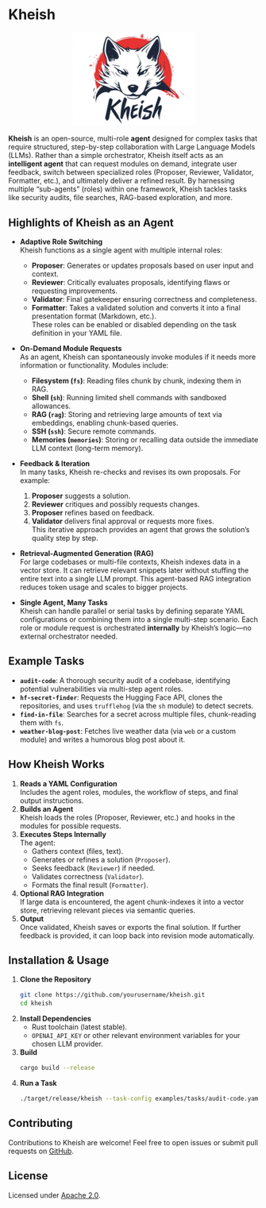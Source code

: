 # Kheish

<p align="center">
  <img src="docs/logo.png" alt="Kheish Logo" width="250">
</p>

**Kheish** is an open-source, multi-role **agent** designed for complex tasks that require structured, step-by-step collaboration with Large Language Models (LLMs). Rather than a simple orchestrator, Kheish itself acts as an **intelligent agent** that can request modules on demand, integrate user feedback, switch between specialized roles (Proposer, Reviewer, Validator, Formatter, etc.), and ultimately deliver a refined result. By harnessing multiple “sub-agents” (roles) within one framework, Kheish tackles tasks like security audits, file searches, RAG-based exploration, and more.

## Highlights of Kheish as an **Agent**

- **Adaptive Role Switching**  
  Kheish functions as a single agent with multiple internal roles:
  - **Proposer**: Generates or updates proposals based on user input and context.  
  - **Reviewer**: Critically evaluates proposals, identifying flaws or requesting improvements.  
  - **Validator**: Final gatekeeper ensuring correctness and completeness.  
  - **Formatter**: Takes a validated solution and converts it into a final presentation format (Markdown, etc.).  
  These roles can be enabled or disabled depending on the task definition in your YAML file.

- **On-Demand Module Requests**  
  As an agent, Kheish can spontaneously invoke modules if it needs more information or functionality. Modules include:  
  - **Filesystem (`fs`)**: Reading files chunk by chunk, indexing them in RAG.  
  - **Shell (`sh`)**: Running limited shell commands with sandboxed allowances.  
  - **RAG (`rag`)**: Storing and retrieving large amounts of text via embeddings, enabling chunk-based queries.  
  - **SSH (`ssh`)**: Secure remote commands.  
  - **Memories (`memories`)**: Storing or recalling data outside the immediate LLM context (long-term memory).

- **Feedback & Iteration**  
  In many tasks, Kheish re-checks and revises its own proposals. For example:
  1. **Proposer** suggests a solution.
  2. **Reviewer** critiques and possibly requests changes.
  3. **Proposer** refines based on feedback.
  4. **Validator** delivers final approval or requests more fixes.  
  This iterative approach provides an agent that grows the solution’s quality step by step.

- **Retrieval-Augmented Generation (RAG)**  
  For large codebases or multi-file contexts, Kheish indexes data in a vector store. It can retrieve relevant snippets later without stuffing the entire text into a single LLM prompt. This agent-based RAG integration reduces token usage and scales to bigger projects.

- **Single Agent, Many Tasks**  
  Kheish can handle parallel or serial tasks by defining separate YAML configurations or combining them into a single multi-step scenario. Each role or module request is orchestrated **internally** by Kheish’s logic—no external orchestrator needed.

## Example Tasks

- **`audit-code`**: A thorough security audit of a codebase, identifying potential vulnerabilities via multi-step agent roles.  
- **`hf-secret-finder`**: Requests the Hugging Face API, clones the repositories, and uses `trufflehog` (via the `sh` module) to detect secrets.  
- **`find-in-file`**: Searches for a secret across multiple files, chunk-reading them with `fs`.  
- **`weather-blog-post`**: Fetches live weather data (via `web` or a custom module) and writes a humorous blog post about it.

## How Kheish Works

1. **Reads a YAML Configuration**  
   Includes the agent roles, modules, the workflow of steps, and final output instructions.
2. **Builds an Agent**  
   Kheish loads the roles (Proposer, Reviewer, etc.) and hooks in the modules for possible requests.  
3. **Executes Steps Internally**  
   The agent:
   - Gathers context (files, text).
   - Generates or refines a solution (`Proposer`).
   - Seeks feedback (`Reviewer`) if needed.
   - Validates correctness (`Validator`).
   - Formats the final result (`Formatter`).
4. **Optional RAG Integration**  
   If large data is encountered, the agent chunk-indexes it into a vector store, retrieving relevant pieces via semantic queries.
5. **Output**  
   Once validated, Kheish saves or exports the final solution. If further feedback is provided, it can loop back into revision mode automatically.

## Installation & Usage

1. **Clone the Repository**  
   ```bash
   git clone https://github.com/yourusername/kheish.git
   cd kheish
   ```
2. **Install Dependencies**  
   - Rust toolchain (latest stable).  
   - `OPENAI_API_KEY` or other relevant environment variables for your chosen LLM provider.
3. **Build**  
   ```bash
   cargo build --release
   ```
4. **Run a Task**  
   ```bash
   ./target/release/kheish --task-config examples/tasks/audit-code.yaml
   ```

## Contributing

Contributions to Kheish are welcome! Feel free to open issues or submit pull requests on [GitHub](https://github.com/graniet/kheish).

## License

Licensed under [Apache 2.0](LICENSE).